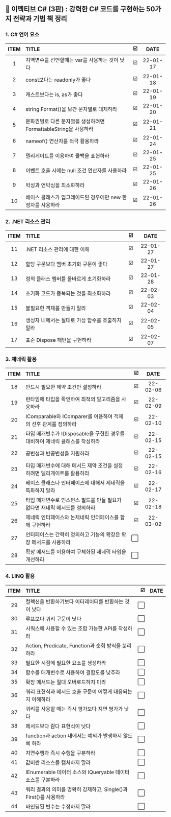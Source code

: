 ## 📕 이펙티브 C# (3판) : 강력한 C# 코드를 구현하는 50가지 전략과 기법 책 정리


### 1. C#  언어 요소

| ITEM | TITLE | ☑️ | DATE | 
| :--: |   :-------   | ----:| :----: |
| 1 | 지역변수를 선언할때는 var를 사용하는 것이 낫다 | ☑️ | 22-01-17 |
| 2 | const보다는 readonly가 좋다 | ☑️ | 22-01-18 |
| 3 | 캐스트보다는 is, as가 좋다 | ☑️ | 22-01-19 |
| 4 | string.Format()을 보간 문자열로 대체하라 | ☑️ | 22-01-20 |
| 5 | 문화권별로 다른 문자열을 생성하려면 FormattableString을 사용하라 | ☑️ | 22-01-21 |
| 6 | nameof() 연산자를 적극 활용하라 | ☑️ | 22-01-24 |
| 7 | 델리게이트를 이용하여 콜백을 표현하라 | ☑️ | 22-01-25 |
| 8 | 이벤트 호출 시에는 null 조건 연산자를 사용하라 | ☑️ | 22-01-25 |
| 9 | 박싱과 언박싱을 최소화하라 | ☑️ | 22-01-26 |
| 10 | 베이스 클래스가 업그레이드된 경우에만 new 한정자를 사용하라 | ☑️ | 22-01-26 |

### 2. .NET 리소스 관리

| ITEM | TITLE | ☑️ | DATE | 
| :--: |   :-------   | ----:| :----: |
| 11 | .NET 리소스 관리에 대한 이해 | ☑️ | 22-01-27 |
| 12 | 할당 구문보다 멤버 초기화 구문이 좋다 |☑️ | 22-01-27 |
| 13 | 정적 클래스 멤버를 올바르게 초기화하라 | ☑️ | 22-01-28 |
| 14 | 초기화 코드가 중복되는 것을 최소화하라 | ☑️ | 22-02-03 |
| 15 | 불필요한 객체를 만들지 말라|  ☑️ | 22-02-04 |
| 16 | 생성자 내에서는 절대로 가상 함수를 호출하지 말라 | ☑️ | 22-02-05 |
| 17 | 표준 Dispose 패턴을 구현하라 | ☑️ | 22-02-07 |

### 3. 제네릭 활용

| ITEM | TITLE | ☑️ | DATE | 
| :--: |   :-------   | ----:| :----: |
| 18 | 반드시 필요한 제약 조건만 설정하라 | ☑️ | 22-02-06 |
| 19 | 런타임에 타입을 확인하여 최적의 알고리즘을 사용하라 | ☑️ | 22-02-09 |
| 20 | IComparable<T>와 IComparer<T>를 이용하여 객체의 선후 관계를 정의하라 | ☑️ | 22-02-10 |
| 21 | 타입 매개변수가 IDisposable을 구현한 경우를 대비하여 제네릭 클래스를 작성하라 | ☑️ | 22-02-15 |
| 22 | 공변성과 반공변성을 지원하라 | ☑️ | 22-02-15 |
| 23 | 타입 매개변수에 대해 메서드 제약 조건을 설정하려면 델리게이트를 활용하라 | ☑️ | 22-02-16 |
| 24 | 베이스 클래스나 인터페이스에 대해서 제네릭을 특화하지 말라 | ☑️ | 22-02-17 | |
| 25 | 타입 매개변수로 인스턴스 필드를 만들 필요가 없다면 재네릭 메서드를 정의하라 | ☑️ | 22-02-18 |
| 26 | 제네릭 인터페이스와 논제네릭 인터페이스를 함께 구현하라 | ☑️ | 22-03-02 |
| 27 | 인터페이스는 간략히 정의하고 기능의 확장은 확장 메서드를 사용하라 | ⬜️ | |
| 28 | 확장 메서드를 이용하여 구체화된 제네릭 타입을 개선하라 | ⬜️ | |
  
### 4. LINQ 활용

| ITEM | TITLE | ☑️ | DATE | 
| :--: |   :-------   | ----:| :----: |
| 29 | 컬렉션을 반환하기보다 이터레이터를 반환하는 것이 낫다 | ⬜️ | |
| 30 | 루프보다 쿼리 구문이 낫다 | ⬜️ | |
| 31 | 시쿼스에 사용할 수 있는 조합 가능한 API를 작성하라 | ⬜️ | |
| 32 | Action, Predicate, Function과 순회 방식을 분리하라 | ⬜️ | |
| 33 | 필요한 시점에 필요한 요소를 생성하라 | ⬜️ | |
| 34 | 함수를 매개변수로 사용하여 결합도를 낮추라 | ⬜️ | |
| 35 | 확장 메서드는 절대 오버로드하지 마라 | ⬜️ | |
| 36 | 쿼리 표현식과 메서드 호출 구문이 어떻게 대응되는지 이해하라 | ⬜️ | |
| 37 | 쿼리를 사용할 때는 즉시 평가보다 지연 평가가 낫다 | ⬜️ | |
| 38 | 메서드보다 람다 표현식이 낫다 | ⬜️ | |
| 39 | function과 action 내에서는 예외가 발생하지 않도록 하라 | ⬜️ | |
| 40 | 지연수행과 즉시 수행을 구분하라 | ⬜️ | |
| 41 | 값비싼 리소스를 캡처하지 말라 | ⬜️ | |
| 42 | IEnumerable<T> 데이터 소스와 IQueryable<T> 데이터 소스를 구분하라 | ⬜️ | |
| 43 | 쿼리 결과의 의미를 명확히 강제하고, Single()과 First()를 사용하라 | ⬜️ | |
| 44 | 바인딩된 변수는 수정하지 말라 | ⬜️ | |
